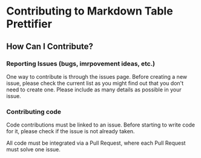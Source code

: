 # Contributing to Markdown Table Prettifier

## How Can I Contribute?

### Reporting Issues (bugs, imrpovement ideas, etc.)

One way to contribute is through the issues page. Before creating a new issue, please check the current list as you might find out that you don't need to create one. Please include as many details as possible in your issue.

### Contributing code

Code contributions must be linked to an issue. Before starting to write code for it, please check if the issue is not already taken.

All code must be integrated via a Pull Request, where each Pull Request must solve one issue.